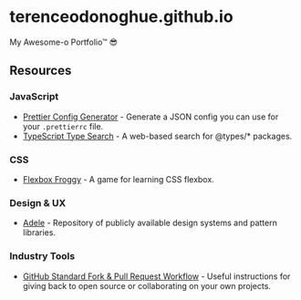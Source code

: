 # terenceodonoghue.github.io

My Awesome-o Portfolio™ 😎

## Resources

### JavaScript

* [Prettier Config Generator](https://michelelarson.com/prettier-config/) - Generate a JSON config you can use for your `.prettierrc` file.
* [TypeScript Type Search](https://microsoft.github.io/TypeSearch/) - A web-based search for @types/\* packages.

### CSS

* [Flexbox Froggy](https://flexboxfroggy.com/) - A game for learning CSS flexbox.

### Design & UX

* [Adele](https://adele.uxpin.com/) - Repository of publicly available design systems and pattern libraries.

### Industry Tools

* [GitHub Standard Fork & Pull Request Workflow](https://gist.github.com/Chaser324/ce0505fbed06b947d962) - Useful instructions for giving back to open source or collaborating on your own projects.
